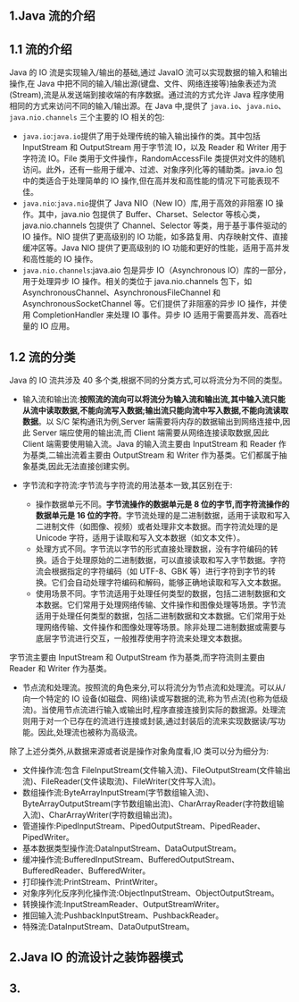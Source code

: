 ## 1.Java 流的介绍

## 1.1 流的介绍

Java 的 IO 流是实现输入/输出的基础,通过 JavaIO 流可以实现数据的输入和输出操作,在 Java 中把不同的输入/输出源(键盘、文件、网络连接等)抽象表述为流(Stream),流是从发送端到接收端的有序数据。通过流的方式允许 Java 程序使用相同的方式来访问不同的输入/输出源。在 Java 中,提供了 `java.io`、`java.nio`、`java.nio.channels` 三个主要的 IO 相关的包:

- `java.io`:`java.io`提供了用于处理传统的输入输出操作的类。其中包括 InputStream 和 OutputStream 用于字节流 IO，以及 Reader 和 Writer 用于字符流 IO。File 类用于文件操作，RandomAccessFile 类提供对文件的随机访问。此外，还有一些用于缓冲、过滤、对象序列化等的辅助类。java.io 包中的类适合于处理简单的 IO 操作,但在高并发和高性能的情况下可能表现不佳。
- `java.nio`:`java.nio`提供了 Java NIO（New IO）库,用于高效的非阻塞 IO 操作。其中，java.nio 包提供了 Buffer、Charset、Selector 等核心类，java.nio.channels 包提供了 Channel、Selector 等类，用于基于事件驱动的 IO 操作。NIO 提供了更高级别的 IO 功能，如多路复用、内存映射文件、直接缓冲区等。Java NIO 提供了更高级别的 IO 功能和更好的性能，适用于高并发和高性能的 IO 操作。
- `java.nio.channels`:java.aio 包是异步 IO（Asynchronous IO）库的一部分，用于处理异步 IO 操作。相关的类位于 java.nio.channels 包下，如 AsynchronousChannel、AsynchronousFileChannel 和 AsynchronousSocketChannel 等。它们提供了非阻塞的异步 IO 操作，并使用 CompletionHandler 来处理 IO 事件。异步 IO 适用于需要高并发、高吞吐量的 IO 应用。

## 1.2 流的分类

Java 的 IO 流共涉及 40 多个类,根据不同的分类方式,可以将流分为不同的类型。

- 输入流和输出流:**按照流的流向可以将流分为输入流和输出流,其中输入流只能从流中读取数据,不能向流写入数据;输出流只能向流中写入数据,不能向流读取数据**。以 S/C 架构通讯为例,Server 端需要将内存的数据输出到网络连接中,因此 Server 端应使用的输出流,而 Client 端需要从网络连接读取数据,因此 Client 端需要使用输入流。Java 的输入流主要由 InputStream 和 Reader 作为基类,二输出流着主要由 OutputStream 和 Writer 作为基类。它们都属于抽象基类,因此无法直接创建实例。

- 字节流和字符流:字节流与字符流的用法基本一致,其区别在于:
  - 操作数据单元不同。**字节流操作的数据单元是 8 位的字节,而字符流操作的数据单元是 16 位的字符**。字节流处理的是二进制数据，适用于读取和写入二进制文件（如图像、视频）或者处理非文本数据。而字符流处理的是 Unicode 字符，适用于读取和写入文本数据（如文本文件）。
  - 处理方式不同。字节流以字节的形式直接处理数据，没有字符编码的转换。适合于处理原始的二进制数据，可以直接读取和写入字节数据。字符流会根据指定的字符编码（如 UTF-8、GBK 等）进行字符到字节的转换。它们会自动处理字符编码和解码，能够正确地读取和写入文本数据。
  - 使用场景不同。字节流适用于处理任何类型的数据，包括二进制数据和文本数据。它们常用于处理网络传输、文件操作和图像处理等场景。字节流适用于处理任何类型的数据，包括二进制数据和文本数据。它们常用于处理网络传输、文件操作和图像处理等场景。除非处理二进制数据或需要与底层字节流进行交互，一般推荐使用字符流来处理文本数据。

字节流主要由 InputStream 和 OutputStream 作为基类,而字符流则主要由 Reader 和 Writer 作为基类。

- 节点流和处理流。按照流的角色来分,可以将流分为节点流和处理流。可以从/向一个特定的 IO 设备(如磁盘、网络)读或写数据的流,称为节点流(也称为低级流)。当使用节点流进行输入或输出时,程序直接连接到实际的数据源。处理流则用于对一个已存在的流进行连接或封装,通过封装后的流来实现数据读/写功能。因此,处理流也被称为高级流。

除了上述分类外,从数据来源或者说是操作对象角度看,IO 类可以分为细分为:

- 文件操作流:包含 FileInputStream(文件输入流)、FileOutputStream(文件输出流)、FileReader(文件读取流)、FileWriter(文件写入流)。
- 数组操作流:ByteArrayInputStream(字节数组输入流)、ByteArrayOutputStream(字节数组输出流)、CharArrayReader(字符数组输入流)、CharArrayWriter(字符数组输出流)。
- 管道操作:PipedInputStream、PipedOutputStream、PipedReader、PipedWriter。
- 基本数据类型操作流:DataInputStream、DataOutputStream。
- 缓冲操作流:BufferedInputStream、BufferedOutputStream、BufferedReader、BufferedWriter。
- 打印操作流:PrintStream、PrintWriter。
- 对象序列化反序列化操作流:ObjectInputStream、ObjectOutputStream。
- 转换操作流:InputStreamReader、OutputStreamWriter。
- 推回输入流:PushbackInputStream、PushbackReader。
- 特殊流:DataInputStream、DataOutputStream。

## 2.Java IO 的流设计之装饰器模式

## 3.
